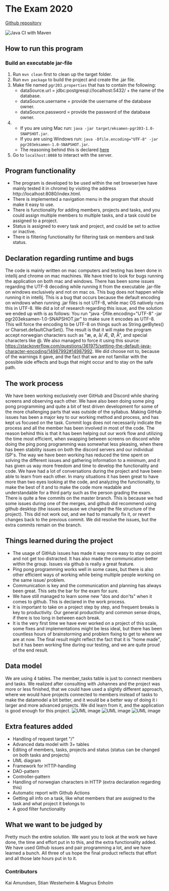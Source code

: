 # The Exam 2020

[Github repository](https://github.com/kristiania/pgr203eksamen-magnuen2k)

![Java CI with Maven](https://github.com/kristiania/pgr203eksamen-magnuen2k/workflows/Java%20CI%20with%20Maven/badge.svg)

## How to run this program
### Build an executable jar-file
1. Run `mvn clean` first to clean up the target folder.
2. Run `mvn package` to build the project and create the .jar file.
3. Make file named `pgr203.properties` that has to contain the following:
    * dataSource.url = jdbc:postgresql://localhost:5432/ + the name of the database.
    * dataSource.username = provide the username of the database owner.
    * dataSource.password = provide the password of the database owner.
3. 
    * If you are using Mac run: `java -jar target/eksamen-pgr203-1.0-SNAPSHOT.jar`.
    * If you are using Windows run: `java -Dfile.encoding="UTF-8" -jar pgr203eksamen-1.0-SNAPSHOT.jar`.
    * The reasoning behind this is declared [here](https://github.com/kristiania/pgr203eksamen-magnuen2k/blob/master/README.md#declaration-regarding-runtime-and-bugs)
4. Go to `localhost:8080` to interact with the server.

## Program functionality
* The program is developed to be used within the net browser(we have mainly tested it in chrome) by 
visiting the address http://localhost:8080/index.html.
* There is implemented a navigation menu in the program that should make it easy  to use.
* There is functionality for adding members, projects and tasks, and you could assign multiple members to
multiple tasks, and a task could be assigned to a project.
* Status is assigned to every task and project, and could be set to active or inactive.
* There is filtering functionality for filtering task on members and task status.

## Declaration regarding runtime and bugs
The code is mainly written on mac computers and testing has been done in intellij and chrome on mac machines.
We have tried to look for bugs running the application on both mac and windows. There has been some issues regarding
the UTF-8 decoding while running it from the executable .jar-file on windows exclusively and not on mac os.
This bug does not happen while running it in intellij. This is a bug that occurs because the default encoding on
windows when running .jar files is not UTF-8, while mac OS natively runs this in UTF-8.
We did a lot of research regarding this issue, and the solution we ended up with is as follows:
You run "java -Dfile.encoding="UTF-8" -jar pgr203eksamen-1.0-SNAPSHOT.jar" to make sure it encodes as UTF-8.
This will force the encoding to be UTF-8 on things such as String.getBytes() or Charset.defaultCharSet().
The result is that it will make the program accept norwegian characters such as "æ, ø, å/ Æ, Ø, Å", 
and special characters like @.
We also managed to force it using this source: 
https://stackoverflow.com/questions/361975/setting-the-default-java-character-encoding/14987992#14987992.
We did choose not to, because of the warnings it gave, and the fact that we are not familiar with the
possible side effects and bugs that might occur and to stay on the safe path.

## The work process
We have been working exclusively over GitHub and Discord while sharing screens and observing each other.
We have also been doing some ping pong programming and quite a bit of test driven development for some of
the more challenging parts that was outside of the syllabus.
Making GitHub issues has been a major key to our working method and process, and has kept us focused on the task.
Commit logs does not necessarily indicate the process and all the member has been involved in most of the code.
The reason behind this is that it has been helping out our work flow and utilizing the time most efficient,
when swapping between screens on discord while doing the ping pong programming was somewhat less pleasing,
when there has been stability issues on both the discord servers and our individual ISP's.
The way we have been working has reduced the time spent on solving the different issues and gathering information
to a minimum, and it has given us way more freedom and time to develop the functionality and code.
We have had a lot of conversations during the project and have been able to learn from each other.
In many situations it has been great to have more than two eyes looking at the code, and analyzing the functionality,
to make the best of it and to make the code more readable and understandable for a third party such as the person
grading the exam.
There is quite a few commits on the master branch. This is because we had some issues during one of the merges, and 
github did recommend using github desktop (the issues because we changed the file structure of the project).
This did not work out, and we had to manually fix it, 
or revert changes back to the previous commit. We did resolve the issues, but the extra commits remain on the branch. 

## Things learned during the project
* The usage of GitHub issues has made it way more easy to stay on point and not get too distracted. It has also made
the communication better within the group. Issues via github is really a great feature.
* Ping pong programming works well in some cases, but there is also other efficient ways of working while being
multiple people working on the same issue/ problem.
* Communication is key and the communication and planning has always been great. This sets the bar for the exam for sure.
* We have still managed to learn some new "dos and don'ts" when it comes to github. This is declared in the work process.
* It is important to take on a project step by step, and frequent breaks is key to productivity. Our general productivity
and common sense drops, if there is too long in between each break.
* It is the very first time we have ever worked on a project of this scale, some fixes and implementations might
be less ideal, but there has been countless hours of brainstorming and problem fixing to get to where we are at now.
The final result might reflect the fact that it is "home made", but it has been working fine during our testing, and
we are quite proud of the end result.


## Data model
We are using 4 tables. The member_tasks table is just to connect members and tasks.
We realized after consulting with Johannes and the project was more or less finished, that we could
have used a slightly different approach, where we would have projects connected to members instead of tasks
to make the datamodel a bit better, and it would be a better way of doing it i larger and more advanced projects.
We did learn from it, and the application is good enough for this project.
![UML image](https://user-images.githubusercontent.com/56038804/98135355-0583a600-1ec0-11eb-90d6-b8965e1efb21.png)
![UML image](https://user-images.githubusercontent.com/56038804/98588895-b9c06a80-22cc-11eb-95db-cba06285fde1.png)
![UML image](https://user-images.githubusercontent.com/56038804/98604287-ae2c6e00-22e3-11eb-8448-e485ea87231c.png)


## Extra features added
* Handling of request target "/"
* Advanced data model with 3+ tables
* Editing of members, tasks, projects and status (status can be changed on both tasks and projects)
* UML diagram
* Framework for HTTP-handling
* DAO-pattern
* Controller-pattern
* Handling of norwegian characters in HTTP (extra declaration regarding this)
* Automatic report with Github Actions
* Getting all info on a task, like what members that are assigned to the task and what project it belongs to
* A good filter functionality


## What we want to be judged by
Pretty much the entire solution. We want you to look at the work we have done, the time and effort put in to this, and
the extra functionality added. We have used Github issues and pair programming a lot, and we have learned a bunch. 
All three of us hope the final product reflects that effort and all those late hours put in to it.


### Contributors 
Kai Amundsen, Stian Westerheim & Magnus Enholm
